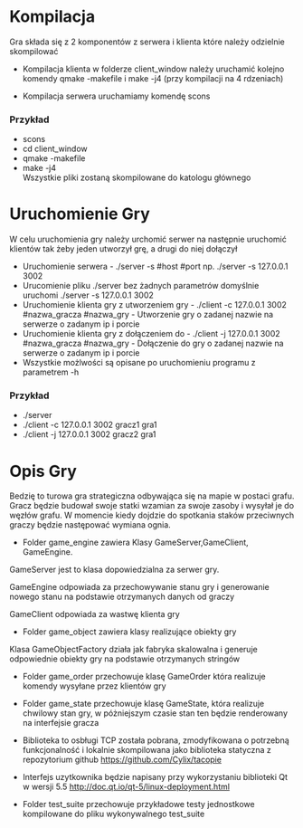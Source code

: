 # Kompilacja

Gra składa się z 2 komponentów z serwera i klienta które należy odzielnie skompilować

* Kompilacja klienta w folderze client_window należy uruchamić kolejno komendy qmake -makefile i make -j4 (przy kompilacji na 4 rdzeniach)

* Kompilacja serwera uruchamiamy komendę scons

### Przykład

* scons
* cd client_window
* qmake -makefile
* make -j4<br/>
Wszystkie pliki zostaną skompilowane do katologu głównego

# Uruchomienie Gry
W celu uruchomienia gry należy urchomić serwer na następnie uruchomić klientów tak żeby jeden utworzył grę, a drugi do niej dołączył
* Uruchomienie serwera - ./server -s #host #port np. ./server -s 127.0.0.1 3002
* Urucomienie pliku ./server bez żadnych parametrów domyślnie uruchomi ./server -s 127.0.0.1 3002
* Uruchomienie klienta gry z utworzeniem gry - ./client -c 127.0.0.1 3002 #nazwa_gracza #nazwa_gry - Utworzenie gry o zadanej nazwie na serwerze o zadanym ip i porcie
* Uruchomienie klienta gry z dołączeniem do - ./client -j 127.0.0.1 3002 #nazwa_gracza #nazwa_gry - Dołączenie do gry o zadanej nazwie na serwerze o zadanym ip i porcie
* Wszystkie możlwości są opisane po uruchomieniu programu z parametrem -h
### Przykład
* ./server
* ./client -c 127.0.0.1 3002 gracz1 gra1 
* ./client -j 127.0.0.1 3002 gracz2 gra1 

# Opis Gry

Bedzię to turowa gra strategiczna odbywająca się na mapie w postaci grafu. Gracz będzie budował swoje statki wzamian za swoje zasoby i wysyłał je do węzłów grafu. W momencie kiedy dojdzie do spotkania staków przeciwnych graczy będzie następować wymiana ognia.

* Folder game_engine zawiera Klasy GameServer,GameClient, GameEngine.


GameServer jest to klasa dopowiedzialna za serwer gry.

 GameEngine odpowiada za przechowywanie stanu gry i generowanie nowego stanu na podstawie otrzymanych danych od graczy

GameClient  odpowiada za wastwę klienta gry

* Folder game_object zawiera klasy realizujące obiekty gry

Klasa GameObjectFactory działa jak fabryka skalowalna i generuje odpowiednie obiekty gry na podstawie otrzymanych stringów
* Folder game_order przechowuje klasę GameOrder która realizuje komendy wysyłane przez klientów gry
* Folder game_state przechowuje klasę GameState, która realizuje chwilowy stan gry, w póżniejszym czasie stan ten będzie renderowany na interfejsie gracza

* Biblioteka to osbługi TCP została pobrana, zmodyfikowana o potrzebną funkcjonalność i lokalnie skompilowana jako biblioteka statyczna z repozytorium github
https://github.com/Cylix/tacopie

* Interfejs uzytkownika będzie napisany przy wykorzystaniu biblioteki Qt w wersji 5.5
http://doc.qt.io/qt-5/linux-deployment.html

* Folder test_suite przechowuje przykładowe testy jednostkowe kompilowane do pliku wykonywalnego test_suite

